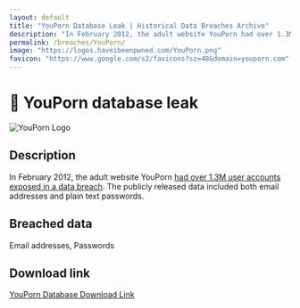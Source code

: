 ```yaml
---
layout: default
title: "YouPorn Database Leak | Historical Data Breaches Archive"
description: "In February 2012, the adult website YouPorn had over 1.3M user accounts exposed in a data breach. The publicly released data included both email addresses and plain text passwords."
permalink: /breaches/YouPorn/
image: "https://logos.haveibeenpwned.com/YouPorn.png"
favicon: "https://www.google.com/s2/favicons?sz=48&domain=youporn.com"
---
```


# 🔞 YouPorn database leak

![YouPorn Logo](https://logos.haveibeenpwned.com/YouPorn.png)

## Description

In February 2012, the adult website YouPorn <a href="http://www.huffingtonpost.com/2012/02/22/youporn-hacked-email-addresses-passwords_n_1294502.html" target="_blank" rel="noopener">had over 1.3M user accounts exposed in a data breach</a>. The publicly released data included both email addresses and plain text passwords.

## Breached data

Email addresses, Passwords

## Download link

[YouPorn Database Download Link](https://buzzheavier.com/zx6j0qf0pi0i)
